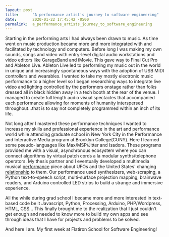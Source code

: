 ```yaml
---
layout: post
title:      "A performance artist's journey to software engineering"
date:       2020-01-22 17:45:42 -0500
permalink:  a_performance_artists_journey_to_software_engineering
---
```



Starting in the performing arts I had always been drawn to music. As time went on music production became more and more integrated with and facilitated by technology and computers. Before long I was making my own sounds, songs and video with entry-level digital audio workstations and video editors like GarageBand and iMovie. This gave way to Final Cut Pro and Ableton Live. Ableton Live led to performing my music out in the world in unique and increasingly spontaneous ways with the adoption of USB MIDI controllers and wearables. I wanted to take my mostly electronic music performance to a higher level so I began researching ways to integrate live video and lighting controlled by the performers onstage rather than folks dressed all in black hidden away in a tech booth at the rear of the venue. I managed to create full length audio visual spectacles that accompanied each performance allowing for moments of humanity interspersed throughout...that is to say not completely programmed within an inch of its life. 

Not long after I mastered these performance techniques I wanted to increase my skills and professional experience in the art and performance world while attending graduate school in New York City in the Performance and Interactive Media program at Brooklyn College(CUNY). Here I learned some pseudo-languages like Max/MSP/Jitter and Isadora. These programs provided me with a visual, asynchronous ecosystem where you can connect algorithms by virtual patch cords a la modular synths/telephone operators. My thesis partner and I eventually developed a multimedia musical [performance](https://dan-foley.com/witness) piece about UFOs and the United States' changing [relationship](https://www.nytimes.com/2017/12/18/insider/secret-pentagon-ufo-program.html) to them. Our performance used synthesizers, web-scraping, a Python text-to-speech script, multi-surface projection mapping, brainwave readers, and Arduino controlled LED strips to build a strange and immersive experience.

All the while during grad school I became more and more interested in text-based code be it Javascript, Python, Processing, Arduino, PHP/Wordpress, HTML, CSS... This finally brought me to the realization that I just couldn't get enough and needed to know more to build my own apps and see through ideas that I have for projects and problems to be solved.

And here I am. My first week at Flatiron School for Software Engineering!
